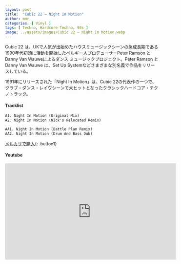 ```yaml
---
layout: post
title:  "Cubic 22 – Night In Motion"
author: mmr
categories: [ Vinyl ]
tags: [ Techno, Hardcore Techno, 90s ]
image: ../assets/images/Cubic 22 – Night In Motion.webp
---
```


Cubic 22 は、UKで人気が出始めたハウスミュージックシーンの急成長期である1990年代初頭に活動を開始したベルギー人プロデューサーPeter Ramson と Danny Van Wauweによるダンス ミュージックプロジェクト。Peter Ramson と Danny Van Wauwe は、Set Up Systemなどさまざまな別名義で作品をリリースしている。

1991年にリリースされた「Night In Motion」は、Cubic 22の代表作の一つで、クラブ・ダンス・レイヴシーンで大ヒットとなったクラシックハードコア・テクノトラック。

#### Tracklist
```md
A1. Night In Motion (Original Mix)
A2. Night In Motion (Nick's Relocated Remix)

AA1. Night In Motion (Battle Plan Remix)
AA2. Night In Motion (Drum And Bass Dub)
```

[メルカリで購入](https://jp.mercari.com/item/m67423879835?afid=6142608987){: .button1}

#### Youtube 
<iframe width="560" height="315" src="https://www.youtube.com/embed/UgKXYU2GAeM?si=LrhNAE3oa6WnrKSj" title="YouTube video player" frameborder="0" allow="accelerometer; autoplay; clipboard-write; encrypted-media; gyroscope; picture-in-picture; web-share" referrerpolicy="strict-origin-when-cross-origin" allowfullscreen></iframe>
